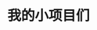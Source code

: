 ---
title: 我的小项目们
layout: projects
comment: false

# 项目数据都写在这里
projects:
  # 分类一：key 建议用英文，比如 study
  study:
    title: 学习 # 分类的中文名
    emoji: 📖 # 分类的 Emoji
    collection:
      - name: 线段树可视化
        emoji: 💻
        desc: 一个线段树（Segment Tree）的可视化演示页面。
        url: /demos/SegTreeShow/SegTreeShow.html
        color: '#5387b1' # 卡片颜色

  # 分类二
  interesting:
    title: 整活
    emoji: 🤣
    collection:
      - name: air-conditioner
        emoji: ❄️
        color: '#4ea5f5'
        desc: 云空调，便携小空调！
        github: YunYouJun/air-conditioner
        url: https://ac.yunyoujun.cn
      - name: give-me-money
        emoji: 🎣
        desc: 小空调
        color: '#8a91d0'
        github: YunYouJun/give-me-money
        url: https://gmm.yunyoujun.cn

  # 在这里继续添加你自己的分类和项目...
---